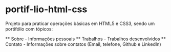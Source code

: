 # portif-lio-html-css

Projeto para praticar operações básicas em HTML5 e CSS3, sendo um portifólio com tópicos:

** Sobre - Informações pessoais
** Trabalhos - Trabalhos desenvolvidos
** Contato - Informações sobre contatos (Email, telefone, Github e LinkedIn)
